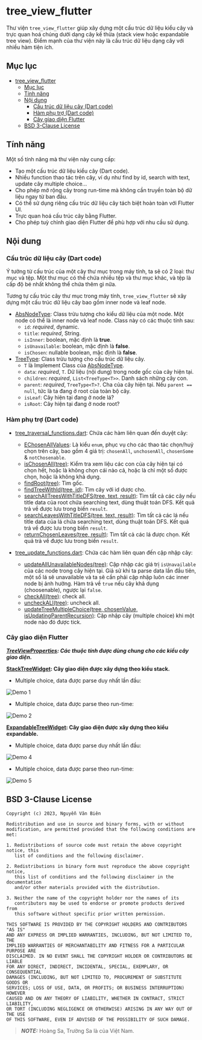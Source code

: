 # tree_view_flutter

Thư viện `tree_view_flutter` giúp xây dựng một cấu trúc dữ liệu kiểu cây và trực quan hoá chúng dưới dạng cây kế thừa (stack view hoặc expandable tree view). Điểm mạnh của thư viện này là cấu trúc dữ liệu dạng cây với nhiều hàm tiện ích.

## Mục lục

- [tree\_view\_flutter](#tree_view_flutter)
  - [Mục lục](#mục-lục)
  - [Tính năng](#tính-năng)
  - [Nội dung](#nội-dung)
    - [Cấu trúc dữ liệu cây (Dart code)](#cấu-trúc-dữ-liệu-cây-dart-code)
    - [Hàm phụ trợ (Dart code)](#hàm-phụ-trợ-dart-code)
    - [Cây giao diện Flutter](#cây-giao-diện-flutter)
  - [BSD 3-Clause License](#bsd-3-clause-license)

## Tính năng

Một số tính năng mà thư viện này cung cấp:

- Tạo một cấu trúc dữ liệu kiểu cây (Dart code).
- Nhiều function thao tác trên cây, ví dụ như find by id, search with text, update cây multiple choice...
- Cho phép mở rộng cây trong run-time mà không cần truyền toàn bộ dữ liệu ngay từ ban đầu.
- Có thể sử dụng riêng cấu trúc dữ liệu cây tách biệt hoàn toàn với Flutter UI.
- Trực quan hoá cấu trúc cây bằng Flutter.
- Cho phép tuỳ chỉnh giao diện Flutter để phù hợp với nhu cầu sử dụng.

## Nội dung

### Cấu trúc dữ liệu cây (Dart code)

Ý tưởng từ cấu trúc của một cây thư mục trong máy tính, ta sẽ có 2 loại: thư mục và tệp. Một thư mục có thể chứa nhiều tệp và thư mục khác, và tệp là cấp độ bé nhất không thể chứa thêm gì nữa.

Tương tự cấu trúc cây thư mục trong máy tính, `tree_view_flutter` sẽ xây dựng một cấu trúc dữ liệu cây bao gồm inner node và leaf node.

- [AbsNodeType](lib/models/abstract_node_type.dart): Class trừu tượng cho kiểu dữ liệu của một node. Một node có thể là inner node và leaf node. Class này có các thuộc tính sau:
	- `id`: _required_, dynamic.
    - `title`: _required_, String.
    - `isInner`:  boolean, mặc định là **true**.
    - `isUnavailable`:  boolean, mặc định là **false**.
    - `isChosen`: nullable boolean, mặc định là **false**.
- [TreeType<T extends AbsNodeType>](lib/models/tree_type.dart): Class trừu tượng cho cấu trúc dữ liệu cây.
	- `T` là Implement Class của [AbsNodeType](lib/models/abstract_node_type.dart).
    - `data`: _required_, `T`. Dữ liệu (nội dung) trong node gốc của cây hiện tại.
    - `children`: _required_, `List<TreeType<T>>`. Danh sách những cây con.
    - `parent`: _required_, `TreeType<T>?`. Cha của cây hiện tại. Nếu `parent == null`, tức là ta đang ở root của toàn bộ cây.
    - `isLeaf`: Cây hiện tại đang ở node lá?
    - `isRoot`: Cây hiện tại đang ở node root?

### Hàm phụ trợ (Dart code)

- [tree_traversal_functions.dart](lib/functions/tree_traversal_functions.dart): Chứa các hàm liên quan đến duyệt cây:

    - [EChosenAllValues](lib/functions/tree_traversal_functions.dart#L4): Là kiểu `enum`, phục vụ cho các thao tác chọn/huỷ chọn trên cây, bao gồm 4 giá trị: `chosenAll`, `unchosenAll`, `chosenSome` & `notChosenable`.
    - [isChosenAll(tree)](lib/functions/tree_traversal_functions.dart#L7): Kiểm tra xem liệu các con của cây hiện tại có chọn hết, hoặc là không chọn cái nào cả, hoặc là chỉ một số được chọn, hoặc là không khả dụng.
    - [findRoot(tree)](lib/functions/tree_traversal_functions.dart#L69): Tìm gốc.
    - [findTreeWithId(tree, id)](lib/functions/tree_traversal_functions.dart#L74): Tìm cây với id dược cho.
    - [searchAllTreesWithTitleDFS(tree, text, result)](lib/functions/tree_traversal_functions.dart#L89): Tìm tất cả các cây nếu title data của root chứa searching text, dùng thuật toán DFS. Kết quả trả về được lưu trong biến `result`.
    - [searchLeavesWithTitleDFS(tree, text, result)](lib/functions/tree_traversal_functions.dart#L101): Tìm tất cả các lá nếu title data của lá chứa searching text, dùng thuật toán DFS. Kết quả trả về được lưu trong biến `result`.
    - [returnChosenLeaves(tree, result)](lib/functions/tree_traversal_functions.dart#L115): Tìm tất cả các lá được chọn. Kết quả trả về được lưu trong biến `result`.

- [tree_update_functions.dart](lib/functions/tree_update_functions.dart): Chứa các hàm liên quan đến cập nhập cây:

    - [updateAllUnavailableNodes(tree)](lib/functions/tree_update_functions.dart#L17): Cập nhập các giá trị `isUnavailable` của các node trong cây hiện tại. Giả sử khi ta parse data lần đầu tiên, một số lá sẽ unavailable và ta sẽ cần phải cập nhập luôn các inner node bị ảnh hưởng. Hàm trả về `true` nếu cây khả dụng (choosenable), ngược lại `false`.
    - [checkAll(tree)](lib/functions/tree_update_functions.dart#L34): check all.
    - [uncheckALl(tree)](lib/functions/tree_update_functions.dart#L46): uncheck all.
    - [updateTreeMultipleChoice(tree, chosenValue, isUpdatingParentRecursion)](lib/functions/tree_update_functions.dart#L62): Cập nhập cây (multiple choice) khi một node nào đó được tick.
    <!-- - [updateTreeSingleChoice(tree, chosenValue)](lib/functions/tree_update_functions.dart#L105): Cập nhập cây (single choice) khi một lá nào đó được tick. -->
    <!-- - [updateAncestorsToNull(tree)](lib/functions/tree_update_functions.dart#L129): Được sử dụng trong [updateTreeSingleChoice(tree, chosenValue)](lib/functions/tree_update_functions.dart#L105), dùng để update `isChosen` của tổ tiên cây hiện tại về `null`. -->

### Cây giao diện Flutter

***[TreeViewProperties](lib/widgets/tree_view_properties.dart): Các thuộc tính được dùng chung cho các kiểu cây giao diện.***

**[StackTreeWidget](lib/widgets/stack_tree_widget.dart): Cây giao diện được xây dựng theo kiểu stack.**

  - Multiple choice, data được parse duy nhất lần đầu:

![Demo 1](readme_files/stack_multiple_1-time.gif)

  - Multiple choice, data được parse theo run-time:

![Demo 2](readme_files/stack_multiple_run-time.gif)

  <!-- - Single choice, data được parse duy nhất lần đầu:

![Demo 3](readme_files/stack_single_1-time.gif) -->


**[ExpandableTreeWidget](lib/widgets/expandable_tree_widget.dart): Cây giao diện được xây dựng theo kiểu expandable.**

  - Multiple choice, data được parse duy nhất lần đầu:

![Demo 4](readme_files/expandable_multiple_1-time.gif)

  - Multiple choice, data được parse theo run-time:

![Demo 5](readme_files/expandable_multiple_run-time.gif)

  <!-- - Single choice, data được parse duy nhất lần đầu:

![Demo 6](readme_files/expandable_single_1-time.gif) -->

## BSD 3-Clause License
```
Copyright (c) 2023, Nguyễn Văn Biên

Redistribution and use in source and binary forms, with or without
modification, are permitted provided that the following conditions are met:

1. Redistributions of source code must retain the above copyright notice, this
   list of conditions and the following disclaimer.

2. Redistributions in binary form must reproduce the above copyright notice,
   this list of conditions and the following disclaimer in the documentation
   and/or other materials provided with the distribution.

3. Neither the name of the copyright holder nor the names of its
   contributors may be used to endorse or promote products derived from
   this software without specific prior written permission.

THIS SOFTWARE IS PROVIDED BY THE COPYRIGHT HOLDERS AND CONTRIBUTORS "AS IS"
AND ANY EXPRESS OR IMPLIED WARRANTIES, INCLUDING, BUT NOT LIMITED TO, THE
IMPLIED WARRANTIES OF MERCHANTABILITY AND FITNESS FOR A PARTICULAR PURPOSE ARE
DISCLAIMED. IN NO EVENT SHALL THE COPYRIGHT HOLDER OR CONTRIBUTORS BE LIABLE
FOR ANY DIRECT, INDIRECT, INCIDENTAL, SPECIAL, EXEMPLARY, OR CONSEQUENTIAL
DAMAGES (INCLUDING, BUT NOT LIMITED TO, PROCUREMENT OF SUBSTITUTE GOODS OR
SERVICES; LOSS OF USE, DATA, OR PROFITS; OR BUSINESS INTERRUPTION) HOWEVER
CAUSED AND ON ANY THEORY OF LIABILITY, WHETHER IN CONTRACT, STRICT LIABILITY,
OR TORT (INCLUDING NEGLIGENCE OR OTHERWISE) ARISING IN ANY WAY OUT OF THE USE
OF THIS SOFTWARE, EVEN IF ADVISED OF THE POSSIBILITY OF SUCH DAMAGE.
```

> **_NOTE:_**  Hoàng Sa, Trường Sa là của Việt Nam.
